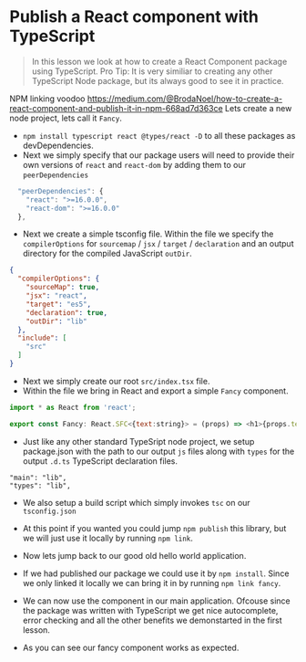 # Publish a React component with TypeScript
> In this lesson we look at how to create a React Component package using TypeScript. Pro Tip: It is very similiar to creating any other TypeScript Node package, but its always good to see it in practice.

NPM linking voodoo https://medium.com/@BrodaNoel/how-to-create-a-react-component-and-publish-it-in-npm-668ad7d363ce 
Lets create a new node project, lets call it `Fancy`.


* `npm install typescript react @types/react -D` to all these packages as devDependencies.
* Next we simply specify that our package users will need to provide their own versions of `react` and `react-dom` by adding them to our `peerDependencies`
```js
  "peerDependencies": {
    "react": ">=16.0.0",
    "react-dom": ">=16.0.0"
  },
```
* Next we create a simple tsconfig file. Within the file we specify the `compilerOptions` for   `sourcemap` / `jsx` / `target` / `declaration` and an output directory for the compiled JavaScript `outDir`.
```json
{
  "compilerOptions": {
    "sourceMap": true,
    "jsx": "react",
    "target": "es5",
    "declaration": true,
    "outDir": "lib"
  },
  "include": [
    "src"
  ]
}
```

* Next we simply create our root `src/index.tsx` file.
* Within the file we bring in React and export a simple `Fancy` component.
```js
import * as React from 'react';

export const Fancy: React.SFC<{text:string}> = (props) => <h1>{props.text}</h1>;
```

* Just like any other standard TypeSript node project, we setup package.json with the path to our output `js` files along with `types` for the output `.d.ts` TypeScript declaration files.

```
"main": "lib",
"types": "lib",
```
* We also setup a build script which simply invokes `tsc` on our `tsconfig.json`


* At this point if you wanted you could jump `npm publish` this library, but we will just use it locally by running `npm link`.


* Now lets jump back to our good old hello world application. 
* If we had published our package we could use it by `npm install`. Since we only linked it locally we can bring it in by running `npm link fancy`.
* We can now use the component in our main application. Ofcouse since the package was written with TypeScript we get nice autocomplete, error checking and all the other benefits we demonstarted in the first lesson.
* As you can see our fancy component works as expected.
